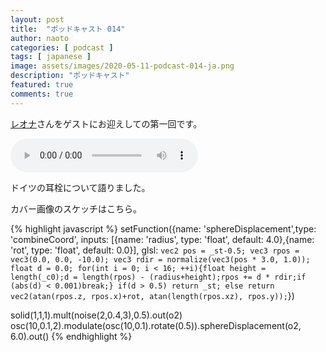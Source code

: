 ```yaml
---
layout: post
title:  "ポッドキャスト 014"
author: naoto
categories: [ podcast ]
tags: [ japanese ]
image: assets/images/2020-05-11-podcast-014-ja.png
description: "ポッドキャスト"
featured: true
comments: true
---
```


[レオナ](https://twitter.com/reona396)さんをゲストにお迎えしての第一回です。

<audio src="{{ site.baseurl }}/assets/audios/2020-05-11-podcast-014-ja.m4a" controls>
</audio>

ドイツの耳栓について語りました。

カバー画像のスケッチはこちら。

{% highlight javascript %}
setFunction({name: 'sphereDisplacement',type: 'combineCoord',
inputs: [{name: 'radius', type: 'float', default: 4.0},{name: 'rot', type: 'float', default: 0.0}],
glsl: `vec2 pos = _st-0.5; vec3 rpos = vec3(0.0, 0.0, -10.0); vec3 rdir = normalize(vec3(pos * 3.0, 1.0)); float d = 0.0;
for(int i = 0; i < 16; ++i){float height = length(_c0);d = length(rpos) - (radius+height);rpos += d * rdir;if (abs(d) < 0.001)break;}
if(d > 0.5) return _st;
else return vec2(atan(rpos.z, rpos.x)+rot, atan(length(rpos.xz), rpos.y));`})

solid(1,1,1).mult(noise(2,0.4,3),0.5).out(o2)
osc(10,0.1,2).modulate(osc(10,0.1).rotate(0.5)).sphereDisplacement(o2, 6.0).out()
{% endhighlight %}
